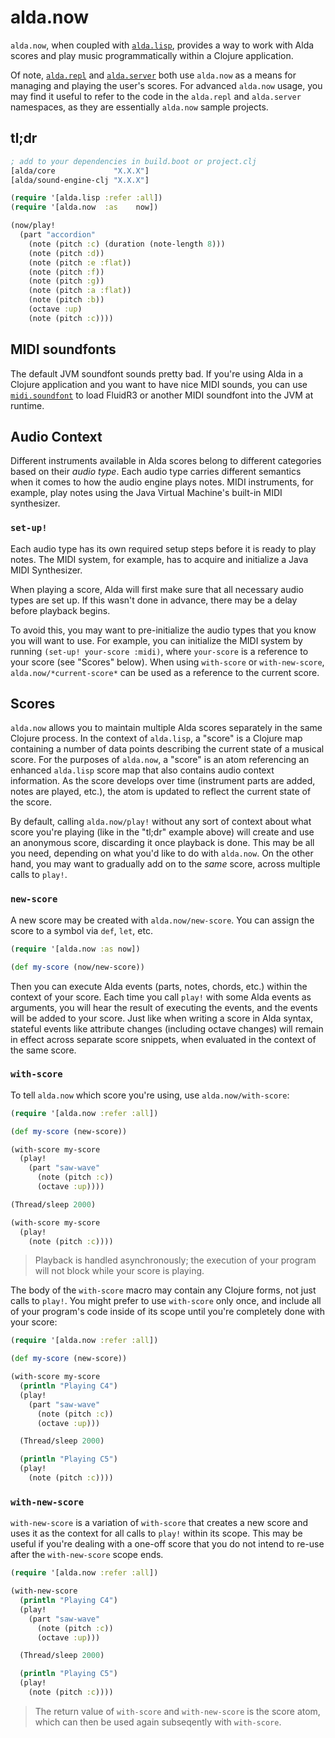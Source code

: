 # alda.now

`alda.now`, when coupled with [`alda.lisp`](alda-lisp.md), provides a way to work with Alda scores and play music programmatically within a Clojure application.

Of note, [`alda.repl`](alda-repl.md) and [`alda.server`](alda-server.md) both use `alda.now` as a means for managing and playing the user's scores. For advanced `alda.now` usage, you may find it useful to refer to the code in the `alda.repl` and `alda.server` namespaces, as they are essentially `alda.now` sample projects.

## tl;dr

```clojure
; add to your dependencies in build.boot or project.clj
[alda/core             "X.X.X"]
[alda/sound-engine-clj "X.X.X"]
```

```clojure
(require '[alda.lisp :refer :all])
(require '[alda.now  :as    now])

(now/play!
  (part "accordion"
    (note (pitch :c) (duration (note-length 8)))
    (note (pitch :d))
    (note (pitch :e :flat))
    (note (pitch :f))
    (note (pitch :g))
    (note (pitch :a :flat))
    (note (pitch :b))
    (octave :up)
    (note (pitch :c))))
```

## MIDI soundfonts

The default JVM soundfont sounds pretty bad. If you're using Alda in a Clojure application and you want to have nice MIDI sounds, you can use [`midi.soundfont`](https://github.com/daveyarwood/midi.soundfont) to load FluidR3 or another MIDI soundfont into the JVM at runtime.

## Audio Context

Different instruments available in Alda scores belong to different categories based on their *audio type*. Each audio type carries different semantics when it comes to how the audio engine plays notes. MIDI instruments, for example, play notes using the Java Virtual Machine's built-in MIDI synthesizer.

### `set-up!`

Each audio type has its own required setup steps before it is ready to play notes. The MIDI system, for example, has to acquire and initialize a Java MIDI Synthesizer.

When playing a score, Alda will first make sure that all necessary audio types are set up. If this wasn't done in advance, there may be a delay before playback begins.

To avoid this, you may want to pre-initialize the audio types that you know you will want to use. For example, you can initialize the MIDI system by running `(set-up! your-score :midi)`, where `your-score` is a reference to your score (see "Scores" below). When using `with-score` or `with-new-score`, `alda.now/*current-score*` can be used as a reference to the current score.

## Scores

`alda.now` allows you to maintain multiple Alda scores separately in the same Clojure process. In the context of `alda.lisp`, a "score" is a Clojure map containing a number of data points describing the current state of a musical score. For the purposes of `alda.now`, a "score" is an atom referencing an enhanced `alda.lisp` score map that also contains audio context information. As the score develops over time (instrument parts are added, notes are played, etc.), the atom is updated to reflect the current state of the score.

By default, calling `alda.now/play!` without any sort of context about what score you're playing (like in the "tl;dr" example above) will create and use an anonymous score, discarding it once playback is done. This may be all you need, depending on what you'd like to do with `alda.now`. On the other hand, you may want to gradually add on to the *same* score, across multiple calls to `play!`.

### `new-score`

A new score may be created with `alda.now/new-score`. You can assign the score to a symbol via `def`, `let`, etc.

```clojure
(require '[alda.now :as now])

(def my-score (now/new-score))
```

Then you can execute Alda events (parts, notes, chords, etc.) within the context of your score. Each time you call `play!` with some Alda events as arguments, you will hear the result of executing the events, and the events will be added to your score. Just like when writing a score in Alda syntax, stateful events like attribute changes (including octave changes) will remain in effect across separate score snippets, when evaluated in the context of the same score.

### `with-score`

To tell `alda.now` which score you're using, use `alda.now/with-score`:

```clojure
(require '[alda.now :refer :all])

(def my-score (new-score))

(with-score my-score
  (play!
    (part "saw-wave"
      (note (pitch :c))
      (octave :up))))

(Thread/sleep 2000)

(with-score my-score
  (play!
    (note (pitch :c))))
```

> Playback is handled asynchronously; the execution of your program will not block while your score is playing.

The body of the `with-score` macro may contain any Clojure forms, not just calls to `play!`. You might prefer to use `with-score` only once, and include all of your program's code inside of its scope until you're completely done with your score:

```clojure
(require '[alda.now :refer :all])

(def my-score (new-score))

(with-score my-score
  (println "Playing C4")
  (play!
    (part "saw-wave"
      (note (pitch :c))
      (octave :up)))

  (Thread/sleep 2000)

  (println "Playing C5")
  (play!
    (note (pitch :c))))
```

### `with-new-score`

`with-new-score` is a variation of `with-score` that creates a new score and uses it as the context for all calls to `play!` within its scope. This may be useful if you're dealing with a one-off score that you do not intend to re-use after the `with-new-score` scope ends.

```clojure
(require '[alda.now :refer :all])

(with-new-score
  (println "Playing C4")
  (play!
    (part "saw-wave"
      (note (pitch :c))
      (octave :up)))

  (Thread/sleep 2000)

  (println "Playing C5")
  (play!
    (note (pitch :c))))
```

> The return value of `with-score` and `with-new-score` is the score atom, which can then be used again subseqently with `with-score`.

